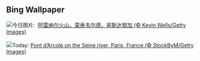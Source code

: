 ## Bing Wallpaper
![](https://www.bing.com/th?id=OHR.BiodiverseCostaRica_ZH-CN5524154131_UHD.jpg&w=1000)今日图片: &nbsp;[阿雷纳尔火山，蒙泰韦尔德，哥斯达黎加 (© Kevin Wells/Getty Images)](https://www.bing.com/th?id=OHR.BiodiverseCostaRica_ZH-CN5524154131_UHD.jpg)
<br><br/>
![](https://www.bing.com/th?id=OHR.PontdArcole_EN-US2477179777_UHD.jpg&w=1000)Today: [Pont d’Arcole on the Seine river, Paris, France (© StockByM/Getty Images)](https://www.bing.com/th?id=OHR.PontdArcole_EN-US2477179777_UHD.jpg)
<br><br/>
